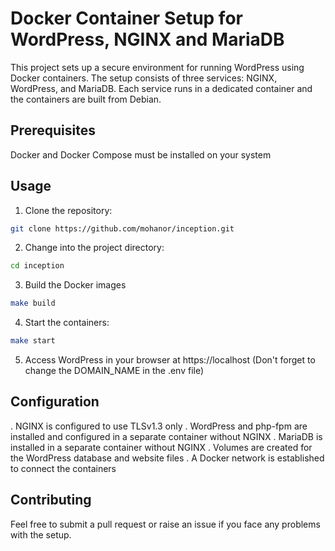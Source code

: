 # Docker Container Setup for WordPress, NGINX and MariaDB

This project sets up a secure environment for running WordPress using Docker containers. The setup consists of three services: NGINX, WordPress, and MariaDB. Each service runs in a dedicated container and the containers are built from Debian.

## Prerequisites

Docker and Docker Compose must be installed on your system

## Usage

1. Clone the repository:

```bash
git clone https://github.com/mohanor/inception.git
```

2. Change into the project directory:
```bash
cd inception
```

3. Build the Docker images

```bash
make build
```

4. Start the containers:
```bash
make start
```

5. Access WordPress in your browser at https://localhost (Don't forget to change the DOMAIN_NAME in the .env file)

## Configuration

. NGINX is configured to use TLSv1.3 only
. WordPress and php-fpm are installed and configured in a separate container without NGINX
. MariaDB is installed in a separate container without NGINX
. Volumes are created for the WordPress database and website files
. A Docker network is established to connect the containers

## Contributing

Feel free to submit a pull request or raise an issue if you face any problems with the setup.
